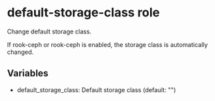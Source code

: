 # default-storage-class role

Change default storage class.

If rook-ceph or rook-ceph is enabled, the storage class is automatically changed.

## Variables

* default_storage_class: Default storage class (default: "")
